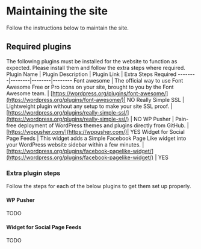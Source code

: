# Maintaining the site
Follow the instructions below to maintain the site.

## Required plugins
The following plugins must be installed for the website to function as expected. Please install them and follow the extra steps where required.
Plugin Name | Plugin Description | Plugin Link | Extra Steps Required
--------|--------|--------|--------
Font awesome | The official way to use Font Awesome Free or Pro icons on your site, brought to you by the Font Awesome team. | [https://wordpress.org/plugins/font-awesome/](https://wordpress.org/plugins/font-awesome/)| NO
Really Simple SSL | Lightweight plugin without any setup to make your site SSL proof. | [https://wordpress.org/plugins/really-simple-ssl/](https://wordpress.org/plugins/really-simple-ssl/) | NO
WP Pusher | Pain-free deployment of WordPress themes and plugins directly from GitHub. | [https://wppusher.com/](https://wppusher.com/)| YES
Widget for Social Page Feeds | This widget adds a Simple Facebook Page Like widget into your WordPress website sidebar within a few minutes. |[https://wordpress.org/plugins/facebook-pagelike-widget/](https://wordpress.org/plugins/facebook-pagelike-widget/) | YES

### Extra plugin steps
Follow the steps for each of the below plugins to get them set up properly.
#### WP Pusher
TODO
#### Widget for Social Page Feeds
TODO
